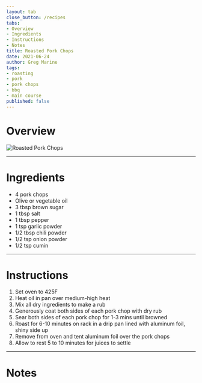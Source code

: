 ```yaml
---
layout: tab
close_button: /recipes
tabs:
- Overview
- Ingredients
- Instructions
- Notes
title: Roasted Pork Chops
date: 2021-06-24
author: Greg Marine
tags: 
- roasting
- pork
- pork chops
- bbq
- main course
published: false
---
```


# Overview



![Roasted Pork Chops](/assets/img/collections/recipes/roasted-pork-chops/roasted-pork-chops.jpg "Roasted Pork Chops")

<!--more-->

---

# Ingredients

- 4 pork chops
- Olive or vegetable oil
- 3 tbsp brown sugar
- 1 tbsp salt
- 1 tbsp pepper
- 1 tsp garlic powder
- 1/2 tbsp chili powder
- 1/2 tsp onion powder
- 1/2 tsp cumin

---

# Instructions

1. Set oven to 425F
2. Heat oil in pan over medium-high heat
3. Mix all dry ingredients to make a rub
4. Generously coat both sides of each pork chop with dry rub
5. Sear both sides of each pork chop for 1-3 mins until browned
6. Roast for 6-10 minutes on rack in a drip pan lined with aluminum foil, shiny side up
7. Remove from oven and tent aluminum foil over the pork chops
8. Allow to rest 5 to 10 minutes for juices to settle

---

# Notes

